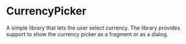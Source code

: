 # CurrencyPicker

A simple library that lets the user select currency. The library provides support to show the currency picker as a fragment or as a dialog.

